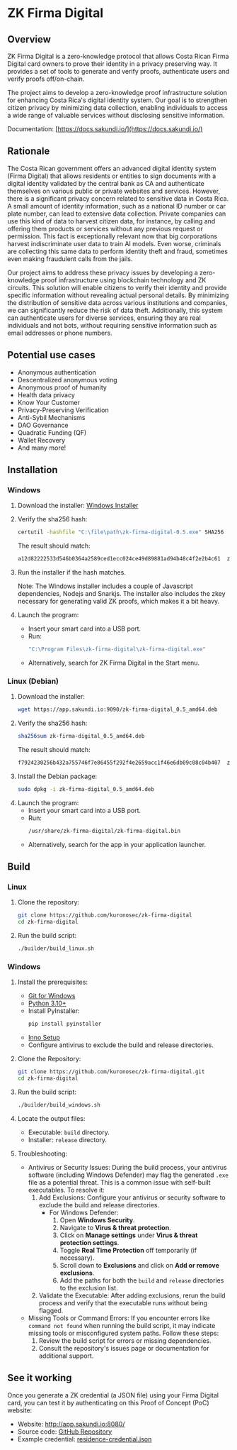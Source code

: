 # ZK Firma Digital

## Overview

ZK Firma Digital is a zero-knowledge protocol that allows Costa Rican Firma Digital card 
owners to prove their identity in a privacy preserving way. It provides a set of tools
to generate and verify proofs, authenticate users and verify proofs off/on-chain.

The project aims to develop a zero-knowledge proof infrastructure solution for enhancing
Costa Rica's digital identity system. Our goal is to strengthen citizen privacy by minimizing
data collection, enabling individuals to access a wide range of valuable services without
disclosing sensitive information.

Documentation: [https://docs.sakundi.io/](https://docs.sakundi.io/)

## Rationale

The Costa Rican government offers an advanced digital identity system (Firma Digital) that allows residents or entities to sign documents with a digital identity validated by the central bank as CA and authenticate themselves on various public or private websites and services.
However, there is a significant privacy concern related to sensitive data in Costa Rica. A small amount of identity information, such as a national ID number or car plate number, can lead to extensive data collection. Private companies can use this kind of data to harvest citizen data, for instance, by calling and offering them products or services without any previous request or permission. This fact is exceptionally relevant now that big corporations harvest indiscriminate user data to train AI models. Even worse, criminals are collecting this same data to perform identity theft and fraud, sometimes even making fraudulent calls from the jails.

Our project aims to address these privacy issues by developing a zero-knowledge proof infrastructure using blockchain technology and ZK circuits. This solution will enable citizens to verify their identity and provide specific information without revealing actual personal details. By minimizing the distribution of sensitive data across various institutions and companies, we can significantly reduce the risk of data theft. Additionally, this system can authenticate users for diverse services, ensuring they are real individuals and not bots, without requiring sensitive information such as email addresses or phone numbers.

## Potential use cases

* Anonymous authentication
* Descentralized anonymous voting
* Anonymous proof of humanity
* Health data privacy
* Know Your Customer
* Privacy-Preserving Verification
* Anti-Sybil Mechanisms
* DAO Governance
* Quadratic Funding (QF)
* Wallet Recovery
* And many more!

## Installation

### Windows

1. Download the installer:
[Windows Installer](https://app.sakundi.io:9090/zk-firma-digital-0.5.exe)

2. Verify the sha256 hash:
    ```bash
    certutil -hashfile "C:\file\path\zk-firma-digital-0.5.exe" SHA256
    ```
    The result should match:
    ```bash
    a12d82222533d546b0364a2589ced1ecc024ce49d89881ad94b48c4f2e2b4c61  zk-firma-digital-0.5.exe
    ```
3. Run the installer if the hash matches.

    Note: The Windows installer includes a couple of Javascript dependencies, Nodejs and Snarkjs. The installer also includes the zkey necessary for generating valid ZK proofs, which makes it a bit heavy.

4. Launch the program: 
    * Insert your smart card into a USB port.
    * Run: 
        ```bash
        "C:\Program Files\zk-firma-digital\zk-firma-digital.exe"
        ```
    * Alternatively, search for ZK Firma Digital in the Start menu.

### Linux (Debian)

1. Download the installer:
    ```bash
    wget https://app.sakundi.io:9090/zk-firma-digital_0.5_amd64.deb
    ```
2. Verify the sha256 hash:
    ```bash
    sha256sum zk-firma-digital_0.5_amd64.deb
    ```
    The result should match:
    ```bash
    f7924230256b432a755746f7e86455f292f4e2659acc1f46e6db09c08c04b407  zk-firma-digital_0.5_amd64.deb
    ```
3. Install the Debian package:
    ```bash
    sudo dpkg -i zk-firma-digital_0.5_amd64.deb
    ```
4. Launch the program:
    * Insert your smart card into a USB port.
    * Run: 
        ```bash
        /usr/share/zk-firma-digital/zk-firma-digital.bin
        ```
    * Alternatively, search for the app in your application launcher.

## Build

### Linux

1. Clone the repository:
    ```bash
    git clone https://github.com/kuronosec/zk-firma-digital
    cd zk-firma-digital
    ```
2. Run the build script:
    ```bash
    ./builder/build_linux.sh
    ```

### Windows

1. Install the prerequisites:
    * [Git for Windows](https://gitforwindows.org/)
    * [Python 3.10+](https://www.python.org/downloads/)
    * Install PyInstaller:
        ```bash
        pip install pyinstaller
        ```
    * [Inno Setup](https://jrsoftware.org/)
    * Configure antivirus to exclude the build and release directories.

2. Clone the Repository:
    ```bash
    git clone https://github.com/kuronosec/zk-firma-digital.git
    cd zk-firma-digital
    ```
3. Run the build script:
    ```bash
    ./builder/build_windows.sh
    ```
4. Locate the output files:
    * Executable: `build` directory.
    * Installer: `release` directory.
5. Troubleshooting:
    * Antivirus or Security Issues: During the build process, your antivirus software (including Windows Defender) may flag the generated `.exe` file as a potential threat. This is a common issue with self-built executables. To resolve it:
        1. Add Exclusions: Configure your antivirus or security software to exclude the build and release directories.
            * For Windows Defender:
                1. Open **Windows Security**.
                2. Navigate to **Virus & threat protection**.
                3. Click on **Manage settings** under **Virus & threat protection settings**.
                4. Toggle **Real Time Protection** off temporarily (if necessary).
                5. Scroll down to **Exclusions** and click on **Add or remove exclusions**.
                6. Add the paths for both the `build` and `release` directories to the exclusion list.
        2. Validate the Executable: After adding exclusions, rerun the build process and verify that the executable runs without being flagged.
    * Missing Tools or Command Errors: If you encounter errors like `command not found` when running the build script, it may indicate missing tools or misconfigured system paths. Follow these steps:
        1. Review the build script for errors or missing dependencies.
        2. Consult the repository's issues page or documentation for additional support.

## See it working
Once you generate a ZK credential (a JSON file) using your Firma Digital card, you can test it by authenticating on this Proof of Concept (PoC) website:

* Website: http://app.sakundi.io:8080/
* Source code: [GitHub Repository](https://github.com/kuronosec/zk-firma-web)
* Example credential: [residence-credential.json](https://github.com/kuronosec/zk-firma-digital/blob/main/src/examples/residence-credential.json)
